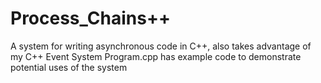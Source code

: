 # Process_Chains++
A system for writing asynchronous code in C++, also takes advantage of my C++ Event System
Program.cpp has example code to demonstrate potential uses of the system
